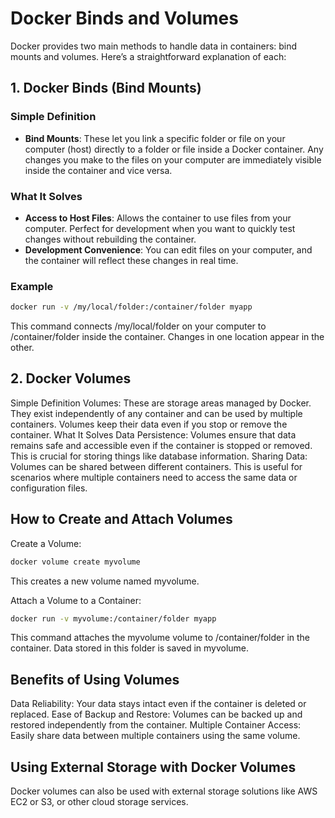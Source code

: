 # Docker Binds and Volumes

Docker provides two main methods to handle data in containers: bind mounts and volumes. Here’s a straightforward explanation of each:

## 1. Docker Binds (Bind Mounts)

### Simple Definition

- **Bind Mounts**: These let you link a specific folder or file on your computer (host) directly to a folder or file inside a Docker container. Any changes you make to the files on your computer are immediately visible inside the container and vice versa.

### What It Solves

- **Access to Host Files**: Allows the container to use files from your computer. Perfect for development when you want to quickly test changes without rebuilding the container.
- **Development Convenience**: You can edit files on your computer, and the container will reflect these changes in real time.

### Example

```bash
docker run -v /my/local/folder:/container/folder myapp
```
This command connects /my/local/folder on your computer to /container/folder inside the container. Changes in one location appear in the other.

## 2. Docker Volumes
Simple Definition
Volumes: These are storage areas managed by Docker. They exist independently of any container and can be used by multiple containers. Volumes keep their data even if you stop or remove the container.
What It Solves
Data Persistence: Volumes ensure that data remains safe and accessible even if the container is stopped or removed. This is crucial for storing things like database information.
Sharing Data: Volumes can be shared between different containers. This is useful for scenarios where multiple containers need to access the same data or configuration files.

## How to Create and Attach Volumes
Create a Volume:
```bash
docker volume create myvolume
```
This creates a new volume named myvolume.

Attach a Volume to a Container:
```bash
docker run -v myvolume:/container/folder myapp
```
This command attaches the myvolume volume to /container/folder in the container. Data stored in this folder is saved in myvolume.

## Benefits of Using Volumes
Data Reliability: Your data stays intact even if the container is deleted or replaced.
Ease of Backup and Restore: Volumes can be backed up and restored independently from the container.
Multiple Container Access: Easily share data between multiple containers using the same volume.

## Using External Storage with Docker Volumes
Docker volumes can also be used with external storage solutions like AWS EC2 or S3, or other cloud storage services.

